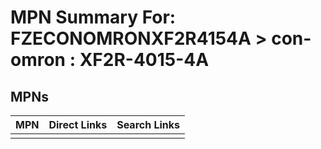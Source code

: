 



# MPN Summary For: FZECONOMRONXF2R4154A > con-omron : XF2R-4015-4A

## MPNs
  

|MPN|Direct Links|Search Links|
| :--- | :--- | :--- |
||||
